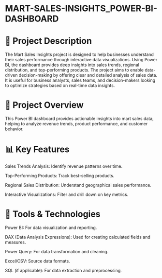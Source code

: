 # MART-SALES-INSIGHTS_POWER-BI-DASHBOARD

# 📝 Project Description

The Mart Sales Insights project is designed to help businesses understand their sales performance through interactive data visualizations. Using Power BI, the dashboard provides deep insights into sales trends, regional distribution, and top-performing products. The project aims to enable data-driven decision-making by offering clear and detailed analysis of sales data. It is useful for business analysts, sales teams, and decision-makers looking to optimize strategies based on real-time data insights.


# 📌 Project Overview

This Power BI dashboard provides actionable insights into mart sales data, helping to analyze revenue trends, product performance, and customer behavior.

# 📊 Key Features

Sales Trends Analysis: Identify revenue patterns over time.

Top-Performing Products: Track best-selling products.

Regional Sales Distribution: Understand geographical sales performance.

Interactive Visualizations: Filter and drill down on key metrics.

# 🔧 Tools & Technologies

Power BI: For data visualization and reporting.

DAX (Data Analysis Expressions): Used for creating calculated fields and measures.

Power Query: For data transformation and cleaning.

Excel/CSV: Source data formats.

SQL (if applicable): For data extraction and preprocessing.

